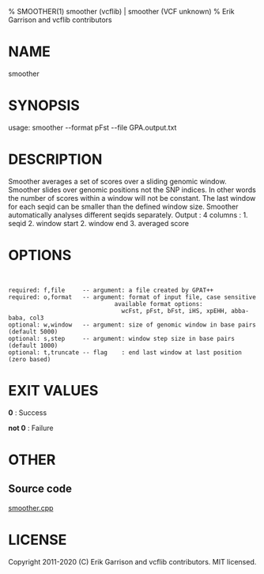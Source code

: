 % SMOOTHER(1) smoother (vcflib) | smoother (VCF unknown)
% Erik Garrison and vcflib contributors

# NAME

smoother

# SYNOPSIS

usage: smoother --format pFst --file GPA.output.txt

# DESCRIPTION

Smoother averages a set of scores over a sliding genomic window. Smoother slides over genomic positions not the SNP indices. In other words the number of scores within a window will not be constant. The last window for each seqid can be smaller than the defined window size. Smoother automatically analyses different seqids separately. Output : 4 columns : 1. seqid 2. window start 2. window end 3. averaged score

# OPTIONS

```


required: f,file     -- argument: a file created by GPAT++                           
required: o,format   -- argument: format of input file, case sensitive               
                              available format options:                                    
                                wcFst, pFst, bFst, iHS, xpEHH, abba-baba, col3             
optional: w,window   -- argument: size of genomic window in base pairs (default 5000)
optional: s,step     -- argument: window step size in base pairs (default 1000)      
optional: t,truncate -- flag    : end last window at last position (zero based)      

```

# EXIT VALUES

**0**
: Success

**not 0**
: Failure

# OTHER

## Source code

[smoother.cpp](https://github.com/vcflib/vcflib/blob/master/src/smoother.cpp)

# LICENSE

Copyright 2011-2020 (C) Erik Garrison and vcflib contributors. MIT licensed.

<!--
  Created with ./scripts/bin2md.rb scripts/bin2md-template.erb
-->
